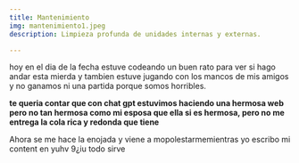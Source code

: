 ```yaml
---
title: Mantenimiento
img: mantenimiento1.jpeg
description: Limpieza profunda de unidades internas y externas.

---
```




hoy en el dia de la fecha estuve codeando un buen rato para ver si hago andar esta mierda
y tambien estuve jugando con los mancos de mis amigos y no ganamos ni una partida porque somos horribles. 

**te queria contar que con chat gpt estuvimos haciendo una hermosa web pero no tan hermosa como
mi esposa que ella si es hermosa, pero no me entrega la cola rica y redonda que tiene**

Ahora se me hace la enojada y viene a mopolestarmemientras yo escribo mi content en yuhv 9¿iu todo sirve
